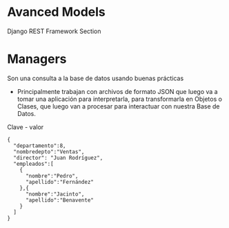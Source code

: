 # Avanced Models
Django REST Framework Section

# Managers
Son una consulta a la base de datos usando buenas prácticas

- Principalmente trabajan con archivos de formato JSON que luego va a tomar una aplicación para interpretarla, para transformarla en Objetos o Clases, que luego van a procesar para interactuar con nuestra Base de Datos.

Clave - valor
```
{
  "departamento":8,
  "nombredepto":"Ventas",
  "director": "Juan Rodríguez",
  "empleados":[
    {
      "nombre":"Pedro",
      "apellido":"Fernández"
    },{
      "nombre":"Jacinto",
      "apellido":"Benavente"
    } 
  ]
}
```
